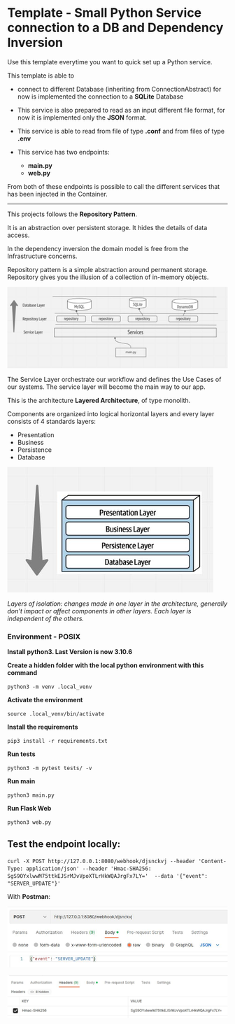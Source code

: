 # Template - Small Python Service connection to a DB and Dependency Inversion



Use this template everytime you want to quick set up a Python service.

This template is able to 
- connect to different Database (inheriting from ConnectionAbstract) 
for now is implemented the connection to a **SQLite** Database

- This service is also prepared to read as an input different file format, 
for now it is implemented only the **JSON** format.

- This service is able to read from file of type **.conf** and from files of type **.env**

- This service has two endpoints:
    - **main.py**
    - **web.py**

From both of these endpoints is possible to call the different services that
has been injected in the Container.

------------------

This projects follows the **Repository Pattern**.

It is an abstraction over persistent storage. It hides the details of data access.


In the dependency inversion the domain model is free from the Infrastructure concerns.

Repository pattern is a simple abstraction
around permanent storage. Repository gives you the illusion of a collection of in-memory objects.

![RepositoryPattern.jpg](static%2FRepositoryPattern.jpg)

The Service Layer orchestrate our workflow and defines the Use Cases of our systems.
The service layer will become the main way to our app.

This is the architecture **Layered Architecture**, of type monolith.

Components are organized into logical horizontal layers and every layer consists of 4 standards layers:

* Presentation
* Business
* Persistence
* Database

![Layers.jpg](static%2FLayers.jpg)

_Layers of isolation: changes made in one layer in the architecture, generally don't impact
or affect components in other layers.
Each layer is independent of the others._



### Environment - POSIX
**Install python3. Last Version is now 3.10.6**

**Create a hidden folder with the local python environment with this command**

`python3 -m venv .local_venv`


**Activate the environment**

`source .local_venv/bin/activate`

**Install the requirements**

`pip3 install -r requirements.txt`

**Run tests**

`python3 -m pytest tests/ -v`

**Run main**

`python3 main.py`


**Run Flask Web**

`python3 web.py`

## Test the endpoint locally:

`curl -X POST http://127.0.0.1:8080/webhook/djsnckvj --header 'Content-Type: application/json' --header 'Hmac-SHA256: SgS9OYxlwwM75ttkEJSrMJvVpoXTLrHkWQAJrgFx7LY='  --data '{"event": "SERVER_UPDATE"}'
`

With **Postman**:

![postman-body.jpg](static%2Fpostman-body.jpg)

![postman-header.jpg](static%2Fpostman-header.jpg)